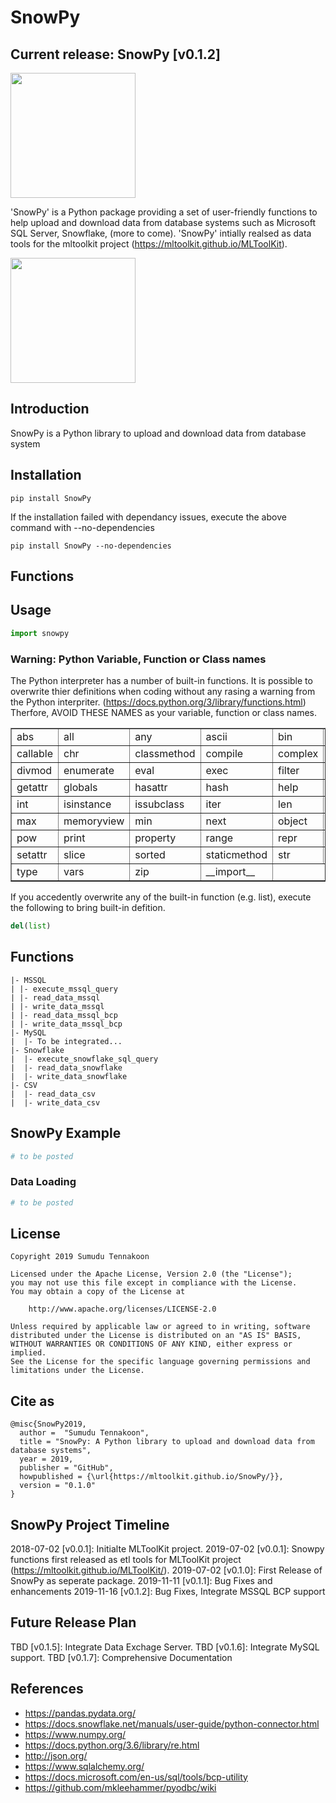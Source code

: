 # SnowPy 
## Current release: SnowPy [v0.1.2]

<img src="" height="200">

'SnowPy' is a Python package providing a set of user-friendly functions to help upload and download data from database systems such as Microsoft SQL Server, Snowflake, (more to come). 'SnowPy' intially realsed as data tools for the mltoolkit project (https://mltoolkit.github.io/MLToolKit).

<img src="" height="200">

## Introduction
SnowPy is a Python library to upload and download data from database system

## Installation
```
pip install SnowPy
```
If the installation failed with dependancy issues, execute the above command with --no-dependencies

```
pip install SnowPy --no-dependencies
```

## Functions


## Usage
```python
import snowpy
```

### Warning: Python Variable, Function or Class names 
The Python interpreter has a number of built-in functions. It is possible to overwrite thier definitions when coding without any rasing a warning from the Python interpriter. (https://docs.python.org/3/library/functions.html)
Therfore, AVOID THESE NAMES as your variable, function or class names.
<table border="1">
<tr><td>abs</td><td>all</td><td>any</td><td>ascii</td><td>bin</td><td>bool</td><td>bytearray</td><td>bytes</td></tr>
<tr><td>callable</td><td>chr</td><td>classmethod</td><td>compile</td><td>complex</td><td>delattr</td><td>dict</td><td>dir</td></tr>
<tr><td>divmod</td><td>enumerate</td><td>eval</td><td>exec</td><td>filter</td><td>float</td><td>format</td><td>frozenset</td></tr>
<tr><td>getattr</td><td>globals</td><td>hasattr</td><td>hash</td><td>help</td><td>hex</td><td>id</td><td>input</td></tr>
<tr><td>int</td><td>isinstance</td><td>issubclass</td><td>iter</td><td>len</td><td>list</td><td>locals</td><td>map</td></tr>
<tr><td>max</td><td>memoryview</td><td>min</td><td>next</td><td>object</td><td>oct</td><td>open</td><td>ord</td></tr>
<tr><td>pow</td><td>print</td><td>property</td><td>range</td><td>repr</td><td>reversed</td><td>round</td><td>set</td></tr>
<tr><td>setattr</td><td>slice</td><td>sorted</td><td>staticmethod</td><td>str</td><td>sum</td><td>super</td><td>tuple</td></tr>
<tr><td>type</td><td>vars</td><td>zip</td><td>__import__</td></tr>
</table>

If you accedently overwrite any of the built-in function (e.g. list), execute the following to bring built-in defition.
```python
del(list)
```

## Functions
```
|- MSSQL
| |- execute_mssql_query
| |- read_data_mssql
| |- write_data_mssql
| |- read_data_mssql_bcp
| |- write_data_mssql_bcp
|- MySQL
|  |- To be integrated...
|- Snowflake
|  |- execute_snowflake_sql_query
|  |- read_data_snowflake
|  |- write_data_snowflake
|- CSV
|  |- read_data_csv
|  |- write_data_csv
```

## SnowPy Example
```python
# to be posted
```

### Data Loading 
```python
# to be posted
```

## License
```
Copyright 2019 Sumudu Tennakoon

Licensed under the Apache License, Version 2.0 (the "License");
you may not use this file except in compliance with the License.
You may obtain a copy of the License at

    http://www.apache.org/licenses/LICENSE-2.0

Unless required by applicable law or agreed to in writing, software
distributed under the License is distributed on an "AS IS" BASIS,
WITHOUT WARRANTIES OR CONDITIONS OF ANY KIND, either express or implied.
See the License for the specific language governing permissions and
limitations under the License.
```

## Cite as
```
@misc{SnowPy2019,
  author =  "Sumudu Tennakoon",
  title = "SnowPy: A Python library to upload and download data from database systems",
  year = 2019,
  publisher = "GitHub",
  howpublished = {\url{https://mltoolkit.github.io/SnowPy/}},
  version = "0.1.0"
}
```

## SnowPy Project Timeline
2018-07-02 [v0.0.1]: Initialte MLToolKit project.
2019-07-02 [v0.0.1]: Snowpy functions first released as etl tools for MLToolKit project (https://mltoolkit.github.io/MLToolKit/).
2019-07-02 [v0.1.0]: First Release of SnowPy as seperate package.
2019-11-11 [v0.1.1]: Bug Fixes and enhancements
2019-11-16 [v0.1.2]: Bug Fixes, Integrate MSSQL BCP support

## Future Release Plan
TBD [v0.1.5]: Integrate Data Exchage Server.
TBD [v0.1.6]: Integrate MySQL support.
TBD [v0.1.7]: Comprehensive Documentation

## References
- https://pandas.pydata.org/
- https://docs.snowflake.net/manuals/user-guide/python-connector.html
- https://www.numpy.org/
- https://docs.python.org/3.6/library/re.html
- http://json.org/
- https://www.sqlalchemy.org/
- https://docs.microsoft.com/en-us/sql/tools/bcp-utility
- https://github.com/mkleehammer/pyodbc/wiki

